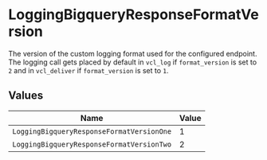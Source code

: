 # LoggingBigqueryResponseFormatVersion

The version of the custom logging format used for the configured endpoint. The logging call gets placed by default in `vcl_log` if `format_version` is set to `2` and in `vcl_deliver` if `format_version` is set to `1`.



## Values

| Name                                      | Value                                     |
| ----------------------------------------- | ----------------------------------------- |
| `LoggingBigqueryResponseFormatVersionOne` | 1                                         |
| `LoggingBigqueryResponseFormatVersionTwo` | 2                                         |